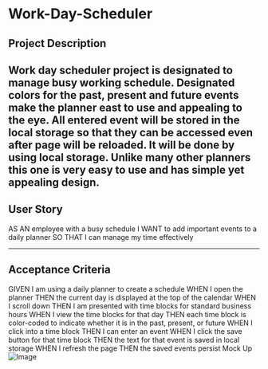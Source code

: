 # Work-Day-Scheduler

## Project Description
Work day scheduler project is designated  to manage busy working schedule. Designated colors for the past, present and future events make the planner east to use and appealing to the eye. All entered event will be stored in the local storage so that they can be accessed even after page will be reloaded. It will be done by using local storage. Unlike many other planners this one is very easy to use and has simple yet appealing design. 
---
## User Story

AS AN employee with a busy schedule
I WANT to add important events to a daily planner
SO THAT I can manage my time effectively

---

## Acceptance Criteria
GIVEN I am using a daily planner to create a schedule
WHEN I open the planner
THEN the current day is displayed at the top of the calendar
WHEN I scroll down
THEN I am presented with time blocks for standard business hours
WHEN I view the time blocks for that day
THEN each time block is color-coded to indicate whether it is in the past, present, or future
WHEN I click into a time block
THEN I can enter an event
WHEN I click the save button for that time block
THEN the text for that event is saved in local storage
WHEN I refresh the page
THEN the saved events persist
Mock Up
![Image](https://user-images.githubusercontent.com/106194588/177907906-b5744d64-e790-409f-9f80-7a62821f0950.png)
